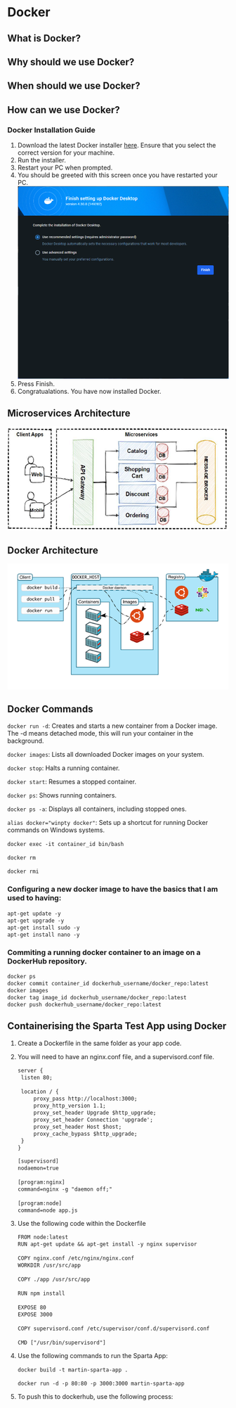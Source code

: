 # Docker

## What is Docker?

## Why should we use Docker?

## When should we use Docker?

## How can we use Docker?

### Docker Installation Guide
1. Download the latest Docker installer [here](https://www.docker.com/products/docker-desktop/). Ensure that you select the correct version for your machine.
2. Run the installer.
3. Restart your PC when prompted.
4. You should be greeted with this screen once you have restarted your PC.<br>
   ![alt text](image.png)<br>
5. Press Finish.
6. Congratualations. You have now installed Docker.

## Microservices Architecture
![alt text](image-2.png)
## Docker Architecture
![alt text](image-1.png)


## Docker Commands
`docker run -d`: Creates and starts a new container from a Docker image. The -d means detached mode, this will run your container in the background.

`docker images`: Lists all downloaded Docker images on your system.

`docker stop`: Halts a running container.

`docker start`: Resumes a stopped container.

`docker ps`: Shows running containers.

`docker ps -a`: Displays all containers, including stopped ones.

`alias docker="winpty docker"`: Sets up a shortcut for running Docker commands on Windows systems.

`docker exec -it container_id bin/bash`

`docker rm`

`docker rmi`

### Configuring a new docker image to have the basics that I am used to having:
```
apt-get update -y
apt-get upgrade -y
apt-get install sudo -y
apt-get install nano -y
```




### Commiting a running docker container to an image on a DockerHub repository.
```
docker ps
docker commit container_id dockerhub_username/docker_repo:latest
docker images
docker tag image_id dockerhub_username/docker_repo:latest
docker push dockerhub_username/docker_repo:latest
```


## Containerising the Sparta Test App using Docker

1. Create a Dockerfile in the same folder as your app code.
2. You will need to have an nginx.conf file, and a supervisord.conf file.
   
   ```
   server {
    listen 80;

    location / {
        proxy_pass http://localhost:3000;
        proxy_http_version 1.1;
        proxy_set_header Upgrade $http_upgrade;
        proxy_set_header Connection 'upgrade';
        proxy_set_header Host $host;
        proxy_cache_bypass $http_upgrade;
    }
   }
   ```

   ```
   [supervisord]
   nodaemon=true

   [program:nginx]
   command=nginx -g "daemon off;"

   [program:node]
   command=node app.js
   ```

3. Use the following code within the Dockerfile
   ```
   FROM node:latest
   RUN apt-get update && apt-get install -y nginx supervisor

   COPY nginx.conf /etc/nginx/nginx.conf
   WORKDIR /usr/src/app

   COPY ./app /usr/src/app

   RUN npm install

   EXPOSE 80
   EXPOSE 3000

   COPY supervisord.conf /etc/supervisor/conf.d/supervisord.conf

   CMD ["/usr/bin/supervisord"]
   ```

4. Use the following commands to run the Sparta App:
   
   `docker build -t martin-sparta-app .`

   `docker run -d -p 80:80 -p 3000:3000 martin-sparta-app`

5. To push this to dockerhub, use the following process: